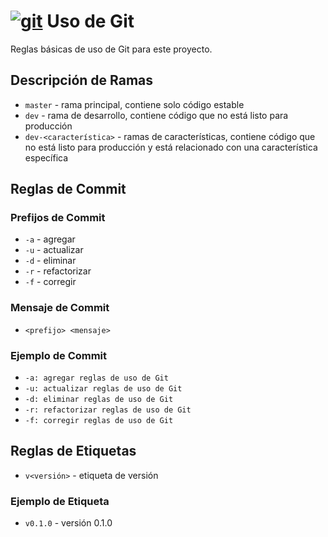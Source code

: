 # [![git](https://img.shields.io/badge/--F05032?logo=git&logoColor=ffffff)](http://git-scm.com/) Uso de Git

Reglas básicas de uso de Git para este proyecto.

## Descripción de Ramas

- `master` - rama principal, contiene solo código estable
- `dev` - rama de desarrollo, contiene código que no está listo para producción
- `dev-<característica>` - ramas de características, contiene código que no está listo para producción y está relacionado con una característica específica

## Reglas de Commit

### Prefijos de Commit

- `-a` - agregar
- `-u` - actualizar
- `-d` - eliminar
- `-r` - refactorizar
- `-f` - corregir

### Mensaje de Commit

- `<prefijo> <mensaje>`

### Ejemplo de Commit

- `-a: agregar reglas de uso de Git`
- `-u: actualizar reglas de uso de Git`
- `-d: eliminar reglas de uso de Git`
- `-r: refactorizar reglas de uso de Git`
- `-f: corregir reglas de uso de Git`

## Reglas de Etiquetas

- `v<versión>` - etiqueta de versión

### Ejemplo de Etiqueta

- `v0.1.0` - versión 0.1.0
